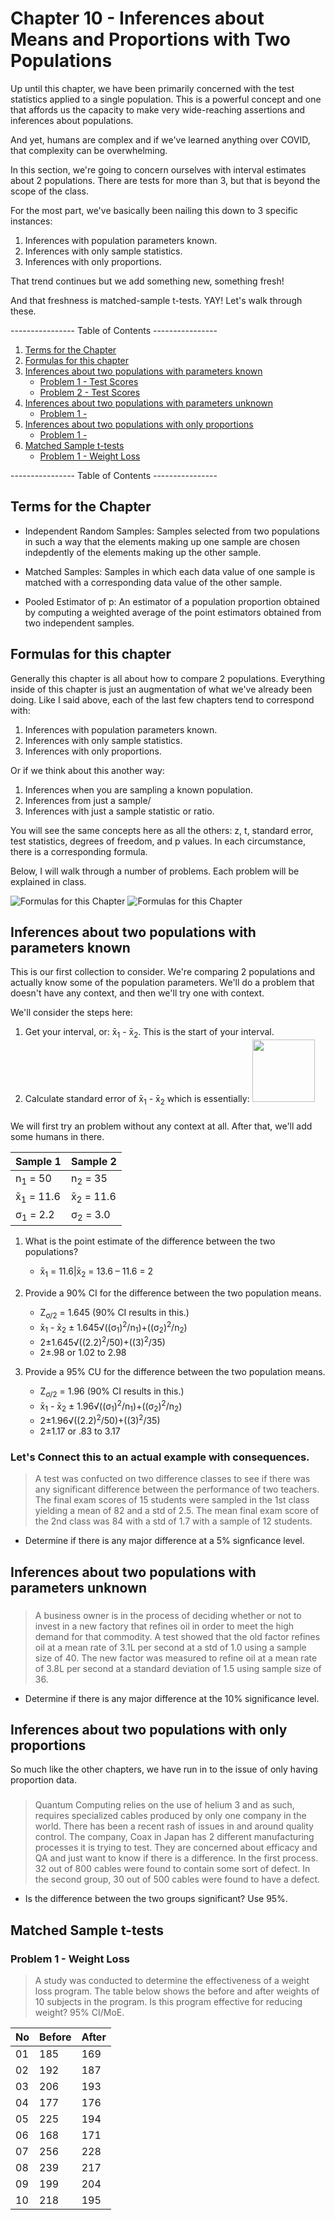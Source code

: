 # Chapter 10 - Inferences about Means and Proportions with Two Populations

Up until this chapter, we have been primarily concerned with the test statistics applied to a single population. This is a powerful concept and one that affords us the capacity to make very wide-reaching assertions and inferences about populations. 

And yet, humans are complex and if we've learned anything over COVID, that complexity can be overwhelming. 

In this section, we're going to concern ourselves with interval estimates about 2 populations. There are tests for more than 3, but that is beyond the scope of the class.

For the most part, we've basically been nailing this down to 3 specific instances: 

1. Inferences with population parameters known.
1. Inferences with only sample statistics.
1. Inferences with only proportions.

That trend continues but we add something new, something fresh!

And that freshness is matched-sample t-tests. YAY! Let's walk through these.

---------------- Table of Contents ---------------- 

1. [Terms for the Chapter](#terms)
1. [Formulas for this chapter](#formulas)
1. [Inferences about two populations with parameters known](#inf2kno)
	* [Problem 1 - Test Scores](#ppk-1)
	* [Problem 2 - Test Scores](#ppk-2)
1. [Inferences about two populations with parameters unknown](#inf2unkno)
	* [Problem 1 - ](#unkno-1)
1. [Inferences about two populations with only proportions](#inf2pop)
	* [Problem 1 - ](#inf2pop-1)
1. [Matched Sample t-tests](#matsampt)
	* [Problem 1 - Weight Loss](#matsampt-1)

---------------- Table of Contents ---------------- 

## <a id="terms"></a> Terms for the Chapter

* Independent Random Samples: Samples selected from two populations in such a way that the elements making up one sample are chosen indepdently of the elements making up the other sample.

* Matched Samples: Samples in which each data value of one sample is matched with a corresponding data value of the other sample.

* Pooled Estimator of p: An estimator of a population proportion obtained by computing a weighted average of the point estimators obtained from two independent samples.

## <a id="formulas"></a>Formulas for this chapter

Generally this chapter is all about how to compare 2 populations. Everything inside of this chapter is just an augmentation of what we've already been doing. Like I said above, each of the last few chapters tend to correspond with: 

1. Inferences with population parameters known.
1. Inferences with only sample statistics.
1. Inferences with only proportions.

Or if we think about this another way: 

1. Inferences when you are sampling a known population.
1. Inferences from just a sample/
1. Inferences with just a sample statistic or ratio.

You will see the same concepts here as all the others: z, t, standard error, test statistics, degrees of freedom, and p values. In each circumstance, there is a corresponding formula. 

Below, I will walk through a number of problems. Each problem will be explained in class.

![Formulas for this Chapter](/images/dbm-1.png)
![Formulas for this Chapter](/images/dbm-2.png)

## <a id="inf2kno"></a>Inferences about two populations with parameters known

This is our first collection to consider. We're comparing 2 populations and actually know some of the population parameters. We'll do a problem that doesn't have any context, and then we'll try one with context. 

We'll consider the steps here: 

1. Get your interval, or: x̄<sub>1</sub> - x̄<sub>2</sub>. This is the start of your interval.
1. Calculate standard error of x̄<sub>1</sub> - x̄<sub>2</sub> which is essentially: <img src="/images/std-bet.png" width="100"/>

<!-- ![<img src="/images/std-bet.png" width="50"/>](/images/std-bet.png)
 -->


### <a id="ppk-1"></a> 
We will first try an problem without any context at all. After that, we'll add some humans in there.

|Sample 1|Sample 2|
|--------|--------|
|n<sub>1</sub> = 50|n<sub>2</sub> = 35|
|x̄<sub>1</sub> = 11.6|x̄<sub>2</sub> = 11.6|
|σ<sub>1</sub> = 2.2|σ<sub>2</sub> = 3.0|

1. What is the point estimate of the difference between the two populations?

	* x̄<sub>1</sub> = 11.6|x̄<sub>2</sub> = 13.6 – 11.6 = 2

1. Provide a 90% CI for the difference between the two population means.

	* Z<sub>σ/2</sub> = 1.645 (90% CI results in this.)
	* x̄<sub>1</sub> - x̄<sub>2</sub> ± 1.645√((σ<sub>1</sub>)<sup>2</sup>/n<sub>1</sub>)+((σ<sub>2</sub>)<sup>2</sup>/n<sub>2</sub>) 
	* 2±1.645√((2.2)<sup>2</sup>/50)+((3)<sup>2</sup>/35)
	* 2±.98 or 1.02 to 2.98

1. Provide a 95% CU for the difference between the two population means.

	* Z<sub>σ/2</sub> = 1.96 (90% CI results in this.)
	* x̄<sub>1</sub> - x̄<sub>2</sub> ± 1.96√((σ<sub>1</sub>)<sup>2</sup>/n<sub>1</sub>)+((σ<sub>2</sub>)<sup>2</sup>/n<sub>2</sub>) 
	* 2±1.96√((2.2)<sup>2</sup>/50)+((3)<sup>2</sup>/35)
	* 2±1.17 or .83 to 3.17

### <a id="ppk-2"></a> Let's Connect this to an actual example with consequences.

> A test was confucted on two difference classes to see if there was any significant difference between the performance of two teachers. The final exam scores of 15 students were sampled in the 1st class yielding a mean of 82 and a std of 2.5. The mean final exam score of the 2nd class was 84 with a std of 1.7 with a sample of 12 students. 

* Determine if there is any major difference at a 5% signficance level.



## <a id="inf2unkno"></a>Inferences about two populations with parameters unknown

### <a id="unkno-1"></a> 

> A business owner is in the process of deciding whether or not to invest in a new factory that refines oil in order to meet the high demand for that commodity. A test showed that the old factor refines oil at a mean rate of 3.1L per second at a std of 1.0 using a sample size of 40. The new factor was measured to refine oil at a mean rate of 3.8L per second at a standard deviation of 1.5 using sample size of 36. 

* Determine if there is any major difference at the 10% significance level.

## <a id="inf2pop"></a>Inferences about two populations with only proportions

So much like the other chapters, we have run in to the issue of only having proportion data. 

### <a id="inf2pop-1"></a> 

> Quantum Computing relies on the use of helium 3 and as such, requires specialized cables produced by only one company in the world. There has been a recent rash of issues in and around quality control. The company, Coax in Japan has 2 different manufacturing processes it is trying to test. They are concerned about efficacy and QA and just want to know if there is a difference. In the first process. 32 out of 800 cables were found to contain some sort of defect. In the second group, 30 out of 500 cables were found to have a defect. 

* Is the difference between the two groups significant? Use 95%.

## <a id="matsampt"></a>Matched Sample t-tests



### <a id="matsampt-1"></a> Problem 1 - Weight Loss

> A study was conducted to determine the effectiveness of a weight loss program. The table below shows the before and after weights of 10 subjects in the program. Is this program effective for reducing weight? 95% CI/MoE.

|No|Before|After|
|--|------|-----|
|01|185|169|
|02|192|187|
|03|206|193|
|04|177|176|
|05|225|194|
|06|168|171|
|07|256|228|
|08|239|217|
|09|199|204|
|10|218|195|
